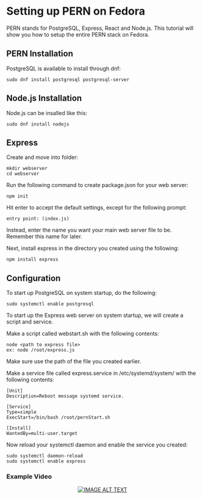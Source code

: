 # Setting up PERN on Fedora

PERN stands for PostgreSQL, Express, React and Node.js. This tutorial will show you how to setup the entire PERN stack on Fedora.

## PERN Installation

PostgreSQL is available to install through dnf:

```
sudo dnf install postgresql postgresql-server
```

## Node.js Installation

Node.js can be insalled like this:

```
sudo dnf install nodejs
```

## Express

Create and move into folder:

```
mkdir webserver
cd webserver
```

Run the following command to create package.json for your web server:
```
npm init
```
Hit enter to accept the default settings, except for the following prompt:
```
entry point: (index.js)
```
Instead, enter the name you want your main web server file to be. Remember this name for later.

Next, install express in the directory you created using the following:
```
npm install express
```

## Configuration

To start up PostgreSQL on system startup, do the following:

```
sudo systemctl enable postgresql
```


To start up the Express web server on system startup, we will create a script and service.

Make a script called webstart.sh with the following contents:
```
node <path to express file>
ex: node /root/express.js
```
Make sure use the path of the file you created earlier.


Make a service file called express.service in /etc/systemd/system/ with the following contents:
```
[Unit]
Description=Reboot message systemd service.

[Service]
Type=simple
ExecStart=/bin/bash /root/pernStart.sh

[Install]
WantedBy=multi-user.target
```

Now reload your systemctl daemon and enable the service you created:
```
sudo systemctl daemon-reload
sudo systemctl enable express
```
### Example Video
<div align="center">
  <a href="https://www.youtube.com/watch?v=NYUG038AeOE"><img src="https://img.youtube.com/vi/NYUG038AeOE/0.jpg" alt="IMAGE ALT TEXT"></a>
</div>
